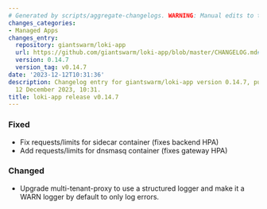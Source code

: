 ```yaml
---
# Generated by scripts/aggregate-changelogs. WARNING: Manual edits to this files will be overwritten.
changes_categories:
- Managed Apps
changes_entry:
  repository: giantswarm/loki-app
  url: https://github.com/giantswarm/loki-app/blob/master/CHANGELOG.md#0147---2023-12-12
  version: 0.14.7
  version_tag: v0.14.7
date: '2023-12-12T10:31:36'
description: Changelog entry for giantswarm/loki-app version 0.14.7, published on
  12 December 2023, 10:31.
title: loki-app release v0.14.7
---
```


### Fixed
- Fix requests/limits for sidecar container (fixes backend HPA)
- Add requests/limits for dnsmasq container (fixes gateway HPA)
### Changed
- Upgrade multi-tenant-proxy to use a structured logger and make it a WARN logger by default to only log errors.
